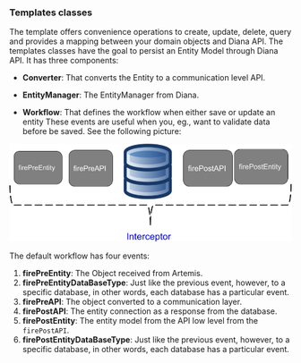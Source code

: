 ### Templates classes

The template offers convenience operations to create, update, delete, query and provides a mapping between your domain objects and Diana API. The templates classes have the goal to persist an Entity Model through Diana API. It has three components:

* **Converter**: That converts the Entity to a communication level API.

* **EntityManager**: The EntityManager from Diana.

* **Workflow**: That defines the workflow when either save or update an entity  These events are useful when you, eg., want to validate data before be saved. See the following picture:

![](../../images/integration-artemis.png)

The default workflow has four events:

1. **firePreEntity**: The Object received from Artemis.
2. **firePreEntityDataBaseType**: Just like the previous event, however, to a specific database, in other words, each database has a particular event.
3. **firePreAPI**: The object converted to a communication layer.
4. **firePostAPI**: The entity connection as a response from the database.
5. **firePostEntity**: The entity model from the API low level from the `firePostAPI`.
6. **firePostEntityDataBaseType**: Just like the previous event, however, to a specific database, in other words, each database has a particular event.



